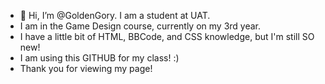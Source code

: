 - 👋 Hi, I’m @GoldenGory. I am a student at UAT.
- I am in the Game Design course, currently on my 3rd year.
- I have a little bit of HTML, BBCode, and CSS knowledge, but I'm still SO new!
- I am using this GITHUB for my class! :)
- Thank you for viewing my page!


<!---
GoldenGory/GoldenGory is a ✨ special ✨ repository because its `README.md` (this file) appears on your GitHub profile.
You can click the Preview link to take a look at your changes.
--->
